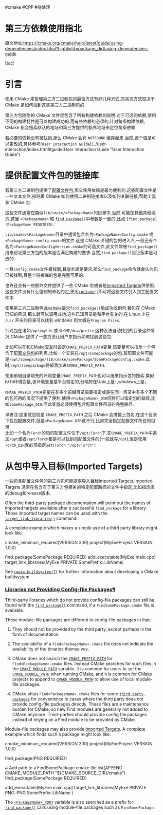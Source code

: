 #cmake
#CPP 
#待处理 

# 第三方依赖使用指北
原文地址:https://cmake.org/cmake/help/latest/guide/using-dependencies/index.html?highlight=package_dir#using-dependencies-guide

[toc]

#  引言

使用 CMake 来管理第三方二进制包的最佳方式有好几种方式,其实现方式取决于 CMake 是如何找到这些第三方二进制包的.

第三方包随附的 CMake 文件里包含了所有构建依赖的说明.对于可选的依赖,使用不同的构建特性是可以构建成功的.而有些依赖的必须的.针对每条构建依赖, CMake 都会搜索默认的地址和第三方提供的额外地址来定位每条依赖.

若必要的依赖没有被找到,那么 CMake 会将 `NOTFOUND` 缓存起来.当然,这个值是可以更改的,具体参考[`User Interaction Guide`](../user-interaction/index.html#guide:User Interaction Guide "User Interaction Guide")

# 提供配置文件包的链接库

若第三方二进制包提供了[配置文件包](https://cmake.org/cmake/help/latest/manual/cmake-packages.7.html#config-file-packages),那么使用依赖是最为便利的.这些配置文件是一些文本文件,指导着 CMake 如何使用二进制链接库以及如何关联链接,帮助工具和 CMake 宏.

这些文件通常在类似`lib/cmake/<PackageName>`的目录中,当然,可能在其他其他地方.这里 `<PackageName>` 和 [`find_package()`](CMAKE%20%20api.md)中参数是一致的,比如:`[find_package](PackageName REQUIRED)`.

`lib/cmake/<PackageName>`目录中通常包含名为`<PackageName>Config.cmake` 或 `<PackageName>-config.cmake`的文件.这是 CMake 关键的包的进入点.一般还有个名为`<PackageName>ConfigVersion.cmake`的可选文件,此文件常被`find_package()`用来验证第三方包的版本是否满足构建的要求.当然,`find_package()`验证版本是可选的.

一旦`Config.cmake`文件被找到,且版本满足要求.那么`find_package`命令就会认为包已被找到,且整个链接库的包是完整可用的.

也许还会有一些额外文件提供了一些 CMake 宏或者是[Imported Targets](https://cmake.org/cmake/help/latest/manual/cmake-buildsystem.7.html#imported-targets)供使用.这些文件没有什么强制的命名约定,使用[`include()`](https://cmake.org/cmake/help/latest/command/include.html#command:include)即可将这些文件引入到主配置文件中.

使用第三方二进制包[`调用CMake`](https://cmake.org/cmake/help/latest/guide/user-interaction/index.html#guide:User%20Interaction%20Guide)要求`find_package()`能成功找到包.若包在 CMake 已知的目录,那么就可以调用成功.这些已知目录是和平台有关的,在 Linux 上在 `/usr` 开头的目录可以找到.windows 则大概在`Program Files`.

针对包在诸如`/opt/mylib` 或 `$HOME/dev/prefix` 这种没法自动找到的目录这种情况,CMake 提供了一些方法让用户来指示如何找到这些包.

比如可以在和[CMake交互时设定](https://cmake.org/cmake/help/latest/guide/user-interaction/index.html#setting-build-variables)[`CMAKE_PREFIX_PATH`](https://cmake.org/cmake/help/latest/variable/CMAKE_PREFIX_PATH.html#variable:CMAKE_PREFIX_PATH)变量.该变量可以指示一个包含了[配置文件包](https://cmake.org/cmake/help/latest/manual/cmake-packages.7.html#config-file-packages)的列表.比如一个安装在`/opt/somepackage`的包,其配置文件可能是`/opt/somepackage/lib/cmake/somePackage/SomePackageConfig.cmake`.此时,`/opt/somepackage`将被添加进`CMAKE_PREFIX_PATH`.

使用前缀目录填充的环境变量`CMAKE_PREFIX_PATH`也可以用来指示包的搜索.类似`PATH`环境变量,该环境变量是平台特定的,分隔符在Unix上是`:`,windows上是`;`.

`CMAKE_PREFIX_PATH`变量在有多个前缀目录需要指定或是在同一目录中有多个不同的包可用的情况下提供了便利.使用`<PackageName>_DIR`同样可以指定包的路径,比如`SomePackage_DIR`.但此变量必须使用包含配置文件目录的完整路径.

译者注:这里意思就是 `CMAKE_PREFIX_PATH` 之后 CMake 会拼接上包名,在这个目录下找包配置文件,但是`<PackageName>_DIR`就不行,比如完全指定配置文件所在的目录.  
比如一个名为`Torch`的包的配置文件位于`/opt/Torch`下.在`CMAKE_PREFIX_PATH`中追加`/opt`或者`/opt/Torch`都是可以找到包配置文件的(一般就写`/opt`),但是使用`Torch_DIR`就必须指定`set(Torch "/opt/Torch")`

# 从包中导入目标(Imported Targets)

一些包含配置文件包的第三方包可能提供[导入目标Imported Targets](https://cmake.org/cmake/help/latest/manual/cmake-buildsystem.7.html#imported-targets).Imported Targets 通常在包含有于第三方包相关的特定配置路径的文件中指定,比如指定库的debug和release版本.

Often the third-party package documentation will point out the names of imported targets available after a successful `find_package` for a library. Those imported target names can be used with the [`target_link_libraries()`](../../command/target_link_libraries.html#command:target_link_libraries "target_link_libraries") command.

A complete example which makes a simple use of a third party library might look like:

cmake\_minimum\_required(VERSION  3.10)
project(MyExeProject  VERSION  1.0.0)

find\_package(SomePackage  REQUIRED)
add\_executable(MyExe  main.cpp)
target\_link\_libraries(MyExe  PRIVATE  SomePrefix::LibName)

See [`cmake-buildsystem(7)`](../../manual/cmake-buildsystem.7.html#manual:cmake-buildsystem(7) "cmake-buildsystem(7)") for further information about developing a CMake buildsystem.

### [Libraries not Providing Config-file Packages](#id5)[¶](#libraries-not-providing-config-file-packages "Permalink to this headline")

Third-party libraries which do not provide config-file packages can still be found with the [`find_package()`](../../command/find_package.html#command:find_package "find_package") command, if a `FindSomePackage.cmake` file is available.

These module-file packages are different to config-file packages in that:

1.  They should not be provided by the third party, except perhaps in the form of documentation
    
2.  The availability of a `Find<PackageName>.cmake` file does not indicate the availability of the binaries themselves.
    
3.  CMake does not search the [`CMAKE_PREFIX_PATH`](../../variable/CMAKE_PREFIX_PATH.html#variable:CMAKE_PREFIX_PATH "CMAKE_PREFIX_PATH") for `Find<PackageName>.cmake` files. Instead CMake searches for such files in the [`CMAKE_MODULE_PATH`](../../variable/CMAKE_MODULE_PATH.html#variable:CMAKE_MODULE_PATH "CMAKE_MODULE_PATH") variable. It is common for users to set the [`CMAKE_MODULE_PATH`](../../variable/CMAKE_MODULE_PATH.html#variable:CMAKE_MODULE_PATH "CMAKE_MODULE_PATH") when running CMake, and it is common for CMake projects to append to [`CMAKE_MODULE_PATH`](../../variable/CMAKE_MODULE_PATH.html#variable:CMAKE_MODULE_PATH "CMAKE_MODULE_PATH") to allow use of local module-file packages.
    
4.  CMake ships `Find<PackageName>.cmake` files for some [`third party packages`](../../manual/cmake-modules.7.html#manual:cmake-modules(7) "cmake-modules(7)") for convenience in cases where the third party does not provide config-file packages directly. These files are a maintenance burden for CMake, so new Find modules are generally not added to CMake anymore. Third-parties should provide config file packages instead of relying on a Find module to be provided by CMake.
    

Module-file packages may also provide [Imported Targets](../../manual/cmake-buildsystem.7.html#imported-targets). A complete example which finds such a package might look like:

cmake\_minimum\_required(VERSION  3.10)
project(MyExeProject  VERSION  1.0.0)

find\_package(PNG  REQUIRED)

\# Add path to a FindSomePackage.cmake file
list(APPEND  CMAKE\_MODULE\_PATH  "${CMAKE\_SOURCE\_DIR}/cmake")
find\_package(SomePackage  REQUIRED)

add\_executable(MyExe  main.cpp)
target\_link\_libraries(MyExe  PRIVATE
  PNG::PNG
  SomePrefix::LibName
)

The [`<PackageName>_ROOT`](../../variable/PackageName_ROOT.html#variable:<PackageName>_ROOT "<PackageName>_ROOT") variable is also searched as a prefix for [`find_package()`](../../command/find_package.html#command:find_package "find_package") calls using module-file packages such as `FindSomePackage`.

